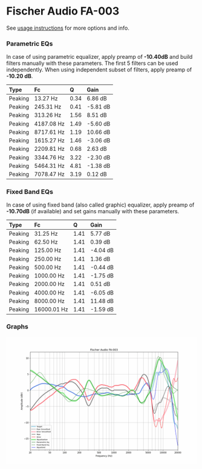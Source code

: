 # Fischer Audio FA-003
See [usage instructions](https://github.com/jaakkopasanen/AutoEq#usage) for more options and info.

### Parametric EQs
In case of using parametric equalizer, apply preamp of **-10.40dB** and build filters manually
with these parameters. The first 5 filters can be used independently.
When using independent subset of filters, apply preamp of **-10.20 dB**.

| Type    | Fc         |    Q | Gain     |
|:--------|:-----------|:-----|:---------|
| Peaking | 13.27 Hz   | 0.34 | 6.86 dB  |
| Peaking | 245.31 Hz  | 0.41 | -5.81 dB |
| Peaking | 313.26 Hz  | 1.56 | 8.51 dB  |
| Peaking | 4187.08 Hz | 1.49 | -5.60 dB |
| Peaking | 8717.61 Hz | 1.19 | 10.66 dB |
| Peaking | 1615.27 Hz | 1.46 | -3.06 dB |
| Peaking | 2209.81 Hz | 0.68 | 2.63 dB  |
| Peaking | 3344.76 Hz | 3.22 | -2.30 dB |
| Peaking | 5464.31 Hz | 4.81 | -1.38 dB |
| Peaking | 7078.47 Hz | 3.19 | 0.12 dB  |

### Fixed Band EQs
In case of using fixed band (also called graphic) equalizer, apply preamp of **-10.70dB**
(if available) and set gains manually with these parameters.

| Type    | Fc          |    Q | Gain     |
|:--------|:------------|:-----|:---------|
| Peaking | 31.25 Hz    | 1.41 | 5.77 dB  |
| Peaking | 62.50 Hz    | 1.41 | 0.39 dB  |
| Peaking | 125.00 Hz   | 1.41 | -4.04 dB |
| Peaking | 250.00 Hz   | 1.41 | 1.36 dB  |
| Peaking | 500.00 Hz   | 1.41 | -0.44 dB |
| Peaking | 1000.00 Hz  | 1.41 | -1.75 dB |
| Peaking | 2000.00 Hz  | 1.41 | 0.51 dB  |
| Peaking | 4000.00 Hz  | 1.41 | -6.05 dB |
| Peaking | 8000.00 Hz  | 1.41 | 11.48 dB |
| Peaking | 16000.01 Hz | 1.41 | -1.59 dB |

### Graphs
![](./Fischer%20Audio%20FA-003.png)